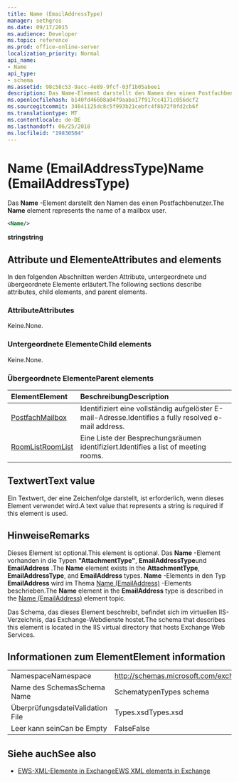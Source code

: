 ```yaml
---
title: Name (EmailAddressType)
manager: sethgros
ms.date: 09/17/2015
ms.audience: Developer
ms.topic: reference
ms.prod: office-online-server
localization_priority: Normal
api_name:
- Name
api_type:
- schema
ms.assetid: 98c58c53-9acc-4e89-9fcf-03f1b05abee1
description: Das Name-Element darstellt den Namen des einen Postfachbenutzer.
ms.openlocfilehash: b140fd46608a04f9aaba17f917cc4171c056dcf2
ms.sourcegitcommit: 34041125dc8c5f993b21cebfc4f8b72f0fd2cb6f
ms.translationtype: MT
ms.contentlocale: de-DE
ms.lasthandoff: 06/25/2018
ms.locfileid: "19830504"
---
```

# <a name="name-emailaddresstype"></a><span data-ttu-id="7824b-103">Name (EmailAddressType)</span><span class="sxs-lookup"><span data-stu-id="7824b-103">Name (EmailAddressType)</span></span>

<span data-ttu-id="7824b-104">Das **Name** -Element darstellt den Namen des einen Postfachbenutzer.</span><span class="sxs-lookup"><span data-stu-id="7824b-104">The **Name** element represents the name of a mailbox user.</span></span> 
  
```xml
<Name/>
```

<span data-ttu-id="7824b-105">**string**</span><span class="sxs-lookup"><span data-stu-id="7824b-105">**string**</span></span>

## <a name="attributes-and-elements"></a><span data-ttu-id="7824b-106">Attribute und Elemente</span><span class="sxs-lookup"><span data-stu-id="7824b-106">Attributes and elements</span></span>

<span data-ttu-id="7824b-107">In den folgenden Abschnitten werden Attribute, untergeordnete und übergeordnete Elemente erläutert.</span><span class="sxs-lookup"><span data-stu-id="7824b-107">The following sections describe attributes, child elements, and parent elements.</span></span>
  
### <a name="attributes"></a><span data-ttu-id="7824b-108">Attribute</span><span class="sxs-lookup"><span data-stu-id="7824b-108">Attributes</span></span>

<span data-ttu-id="7824b-109">Keine.</span><span class="sxs-lookup"><span data-stu-id="7824b-109">None.</span></span>
  
### <a name="child-elements"></a><span data-ttu-id="7824b-110">Untergeordnete Elemente</span><span class="sxs-lookup"><span data-stu-id="7824b-110">Child elements</span></span>

<span data-ttu-id="7824b-111">Keine.</span><span class="sxs-lookup"><span data-stu-id="7824b-111">None.</span></span>
  
### <a name="parent-elements"></a><span data-ttu-id="7824b-112">Übergeordnete Elemente</span><span class="sxs-lookup"><span data-stu-id="7824b-112">Parent elements</span></span>

|<span data-ttu-id="7824b-113">**Element**</span><span class="sxs-lookup"><span data-stu-id="7824b-113">**Element**</span></span>|<span data-ttu-id="7824b-114">**Beschreibung**</span><span class="sxs-lookup"><span data-stu-id="7824b-114">**Description**</span></span>|
|:-----|:-----|
|[<span data-ttu-id="7824b-115">Postfach</span><span class="sxs-lookup"><span data-stu-id="7824b-115">Mailbox</span></span>](mailbox.md) <br/> |<span data-ttu-id="7824b-116">Identifiziert eine vollständig aufgelöster E-mail-Adresse.</span><span class="sxs-lookup"><span data-stu-id="7824b-116">Identifies a fully resolved e-mail address.</span></span>  <br/> |
|[<span data-ttu-id="7824b-117">RoomList</span><span class="sxs-lookup"><span data-stu-id="7824b-117">RoomList</span></span>](roomlist.md) <br/> |<span data-ttu-id="7824b-118">Eine Liste der Besprechungsräumen identifiziert.</span><span class="sxs-lookup"><span data-stu-id="7824b-118">Identifies a list of meeting rooms.</span></span>  <br/> |
   
## <a name="text-value"></a><span data-ttu-id="7824b-119">Textwert</span><span class="sxs-lookup"><span data-stu-id="7824b-119">Text value</span></span>

<span data-ttu-id="7824b-120">Ein Textwert, der eine Zeichenfolge darstellt, ist erforderlich, wenn dieses Element verwendet wird.</span><span class="sxs-lookup"><span data-stu-id="7824b-120">A text value that represents a string is required if this element is used.</span></span>
  
## <a name="remarks"></a><span data-ttu-id="7824b-121">Hinweise</span><span class="sxs-lookup"><span data-stu-id="7824b-121">Remarks</span></span>

<span data-ttu-id="7824b-122">Dieses Element ist optional.</span><span class="sxs-lookup"><span data-stu-id="7824b-122">This element is optional.</span></span> <span data-ttu-id="7824b-123">Das **Name** -Element vorhanden in die Typen **"AttachmentType"**, **EmailAddressType**und **EmailAddress** .</span><span class="sxs-lookup"><span data-stu-id="7824b-123">The **Name** element exists in the **AttachmentType**, **EmailAddressType**, and **EmailAddress** types.</span></span> <span data-ttu-id="7824b-124">**Name** -Elements in den Typ **EmailAddress** wird im Thema [Name (EmailAddress)](name-emailaddress.md) -Elements beschrieben.</span><span class="sxs-lookup"><span data-stu-id="7824b-124">The **Name** element in the **EmailAddress** type is described in the [Name (EmailAddress)](name-emailaddress.md) element topic.</span></span> 
  
<span data-ttu-id="7824b-125">Das Schema, das dieses Element beschreibt, befindet sich im virtuellen IIS-Verzeichnis, das Exchange-Webdienste hostet.</span><span class="sxs-lookup"><span data-stu-id="7824b-125">The schema that describes this element is located in the IIS virtual directory that hosts Exchange Web Services.</span></span>
  
## <a name="element-information"></a><span data-ttu-id="7824b-126">Informationen zum Element</span><span class="sxs-lookup"><span data-stu-id="7824b-126">Element information</span></span>

|||
|:-----|:-----|
|<span data-ttu-id="7824b-127">Namespace</span><span class="sxs-lookup"><span data-stu-id="7824b-127">Namespace</span></span>  <br/> |http://schemas.microsoft.com/exchange/services/2006/types  <br/> |
|<span data-ttu-id="7824b-128">Name des Schemas</span><span class="sxs-lookup"><span data-stu-id="7824b-128">Schema Name</span></span>  <br/> |<span data-ttu-id="7824b-129">Schematypen</span><span class="sxs-lookup"><span data-stu-id="7824b-129">Types schema</span></span>  <br/> |
|<span data-ttu-id="7824b-130">Überprüfungsdatei</span><span class="sxs-lookup"><span data-stu-id="7824b-130">Validation File</span></span>  <br/> |<span data-ttu-id="7824b-131">Types.xsd</span><span class="sxs-lookup"><span data-stu-id="7824b-131">Types.xsd</span></span>  <br/> |
|<span data-ttu-id="7824b-132">Leer kann sein</span><span class="sxs-lookup"><span data-stu-id="7824b-132">Can be Empty</span></span>  <br/> |<span data-ttu-id="7824b-133">False</span><span class="sxs-lookup"><span data-stu-id="7824b-133">False</span></span>  <br/> |
   
## <a name="see-also"></a><span data-ttu-id="7824b-134">Siehe auch</span><span class="sxs-lookup"><span data-stu-id="7824b-134">See also</span></span>

- [<span data-ttu-id="7824b-135">EWS-XML-Elemente in Exchange</span><span class="sxs-lookup"><span data-stu-id="7824b-135">EWS XML elements in Exchange</span></span>](ews-xml-elements-in-exchange.md)

